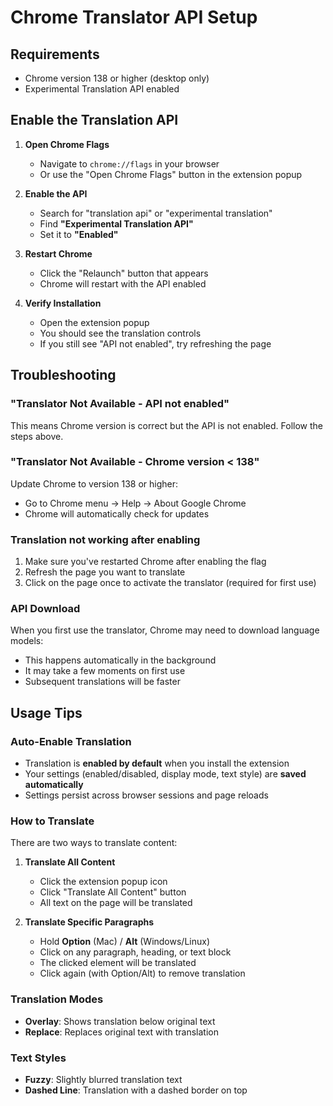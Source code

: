 # Chrome Translator API Setup

## Requirements
- Chrome version 138 or higher (desktop only)
- Experimental Translation API enabled

## Enable the Translation API

1. **Open Chrome Flags**
   - Navigate to `chrome://flags` in your browser
   - Or use the "Open Chrome Flags" button in the extension popup

2. **Enable the API**
   - Search for "translation api" or "experimental translation"
   - Find **"Experimental Translation API"** 
   - Set it to **"Enabled"**

3. **Restart Chrome**
   - Click the "Relaunch" button that appears
   - Chrome will restart with the API enabled

4. **Verify Installation**
   - Open the extension popup
   - You should see the translation controls
   - If you still see "API not enabled", try refreshing the page

## Troubleshooting

### "Translator Not Available - API not enabled"
This means Chrome version is correct but the API is not enabled. Follow the steps above.

### "Translator Not Available - Chrome version < 138"
Update Chrome to version 138 or higher:
- Go to Chrome menu → Help → About Google Chrome
- Chrome will automatically check for updates

### Translation not working after enabling
1. Make sure you've restarted Chrome after enabling the flag
2. Refresh the page you want to translate
3. Click on the page once to activate the translator (required for first use)

### API Download
When you first use the translator, Chrome may need to download language models:
- This happens automatically in the background
- It may take a few moments on first use
- Subsequent translations will be faster

## Usage Tips

### Auto-Enable Translation
- Translation is **enabled by default** when you install the extension
- Your settings (enabled/disabled, display mode, text style) are **saved automatically**
- Settings persist across browser sessions and page reloads

### How to Translate

There are two ways to translate content:

1. **Translate All Content**
   - Click the extension popup icon
   - Click "Translate All Content" button
   - All text on the page will be translated

2. **Translate Specific Paragraphs**
   - Hold **Option** (Mac) / **Alt** (Windows/Linux)
   - Click on any paragraph, heading, or text block
   - The clicked element will be translated
   - Click again (with Option/Alt) to remove translation

### Translation Modes
- **Overlay**: Shows translation below original text
- **Replace**: Replaces original text with translation

### Text Styles
- **Fuzzy**: Slightly blurred translation text
- **Dashed Line**: Translation with a dashed border on top